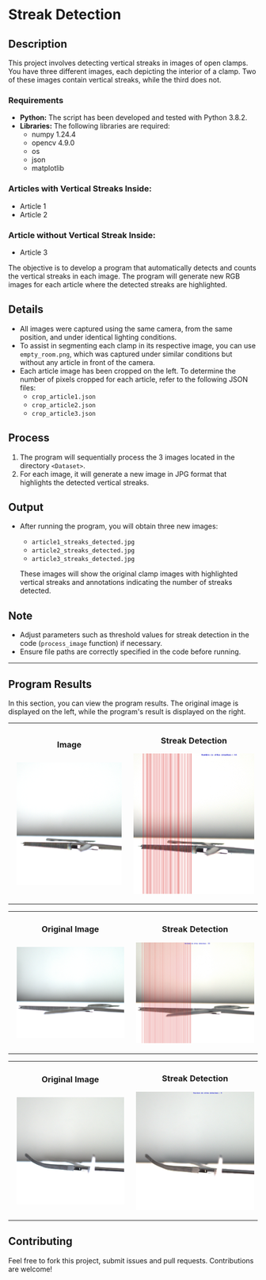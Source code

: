 # Streak Detection

## Description
This project involves detecting vertical streaks in images of open clamps. You have three different images, each depicting the interior of a clamp. Two of these images contain vertical streaks, while the third does not.

### Requirements

- **Python:** The script has been developed and tested with Python 3.8.2.
- **Libraries:** The following libraries are required:
  - numpy 1.24.4
  - opencv 4.9.0
  - os 
  - json
  - matplotlib

### Articles with Vertical Streaks Inside:
- Article 1
- Article 2

### Article without Vertical Streak Inside:
- Article 3

The objective is to develop a program that automatically detects and counts the vertical streaks in each image. The program will generate new RGB images for each article where the detected streaks are highlighted.

## Details
- All images were captured using the same camera, from the same position, and under identical lighting conditions.
- To assist in segmenting each clamp in its respective image, you can use `empty_room.png`, which was captured under similar conditions but without any article in front of the camera.
- Each article image has been cropped on the left. To determine the number of pixels cropped for each article, refer to the following JSON files:
  - `crop_article1.json`
  - `crop_article2.json`
  - `crop_article3.json`

## Process
1. The program will sequentially process the 3 images located in the directory `<Dataset>`.
2. For each image, it will generate a new image in JPG format that highlights the detected vertical streaks.



## Output
- After running the program, you will obtain three new images:
  - `article1_streaks_detected.jpg`
  - `article2_streaks_detected.jpg`
  - `article3_streaks_detected.jpg`
  
  These images will show the original clamp images with highlighted vertical streaks and annotations indicating the number of streaks detected.

## Note
- Adjust parameters such as threshold values for streak detection in the code (`process_image` function) if necessary.
- Ensure file paths are correctly specified in the code before running.

---

## Program Results

In this section, you can view the program results. The original image is displayed on the left, while the program's result is displayed on the right.



<table><tr>
<td> 
  <h3 align="center">Image</h3>
  <p align="center" style="padding: 10px">
    <img src="Dataset/article1.png" width="550">
  </p> 
</td>
<td> 
  <h3 align="center">Streak Detection</h3>
  <p align="center">
    <img src="Resultats/result_article1.jpg" width="550">
  </p> 
</td>
</tr></table>


<table><tr>
<td> 
  <h3 align="center">Original Image</h3>
  <p align="center" style="padding: 10px">
    <img src="Dataset/article2.png" width="550">
  </p> 
</td>
<td> 
  <h3 align="center">Streak Detection</h3>
  <p align="center">
    <img src="Resultats/result_article2.jpg" width="550">
  </p> 
</td>
</tr></table>


<table><tr>
<td> 
  <h3 align="center">Original Image</h3>
  <p align="center" style="padding: 10px">
    <img src="Dataset/article3.png" width="550">
  </p> 
</td>
<td> 
  <h3 align="center">Streak Detection </h3>
  <p align="center">
    <img src="Resultats/result_article3.jpg" width="550">
  </p> 
</td>
</tr></table>


## Contributing

Feel free to fork this project, submit issues and pull requests. Contributions are welcome!

